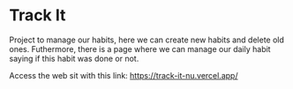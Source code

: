 # Track It

Project to manage our habits, here we can create new habits and delete old ones. Futhermore, there is a page where we can manage our daily habit saying if this habit  was done or not.

Access the web sit with this link: https://track-it-nu.vercel.app/
